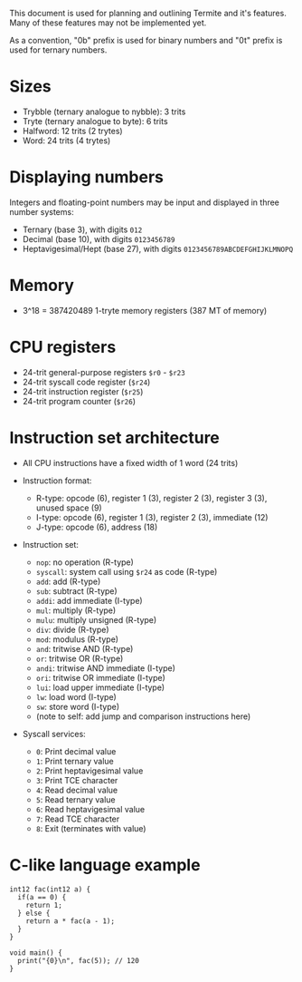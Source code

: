 This document is used for planning and outlining Termite and it's features. Many of these features may not be implemented yet.

As a convention, "0b" prefix is used for binary numbers and "0t" prefix is used for ternary numbers.

# Sizes
- Trybble (ternary analogue to nybble): 3 trits
- Tryte (ternary analogue to byte): 6 trits
- Halfword: 12 trits (2 trytes)
- Word: 24 trits (4 trytes)


<!-- 
# Integer representation
- Unbalanced ternary system with digits {0, 1, 2} is used to store integers.
- Internally, each trit is stored as a pair of bits in "binary-coded ternary" format, with 0 = 0b00, 1 = 0b01, and 2 = 0b10.
- Signed integers use "3's complement" system to store negative integers, analogous to 2's complement.
  The "3's complement" of a number is made by subtracting it from 0t222...222 (the number of digits depends on the integer size), then adding 1.  
  For example, assuming an integer size of 3 trits, the 3's complement of 0t111 is 0t222 - 0t111 + 0t001 = 0t112.

# Floating-point representation
- Floating-point numbers are stored as two integers, the significand and exponent. The value of the floating-point number is significand*3^exponent.
- 24-trit (single-precision) floating-point numbers will use a 6-trit exponent and 18-trit significand, 
  which translates to approximately 8 decimal digits of precision.
- 48-trit (double-precision) floating-point numbers will use an 12-trit exponent and 36-trit significand, 
  which translates to approximately 18 decimal digits of precision.
- 60-trit (extended-precision) floating-point numbers will use a 24-trit exponent and 36-trit significand, 
  which translates to approximately 18 decimal digits of precision. -->

# Displaying numbers
Integers and floating-point numbers may be input and displayed in three number systems:
- Ternary (base 3), with digits `012`
- Decimal (base 10), with digits `0123456789`
- Heptavigesimal/Hept (base 27), with digits `0123456789ABCDEFGHIJKLMNOPQ`

# Memory
- 3^18 = 387420489 1-tryte memory registers (387 MT of memory)

# CPU registers
- 24-trit general-purpose registers `$r0` - `$r23`
- 24-trit syscall code register (`$r24`)
- 24-trit instruction register (`$r25`)
- 24-trit program counter (`$r26`)

# Instruction set architecture
- All CPU instructions have a fixed width of 1 word (24 trits)
- Instruction format:
  - R-type: opcode (6), register 1 (3), register 2 (3), register 3 (3), unused space (9)
  - I-type: opcode (6), register 1 (3), register 2 (3), immediate (12)
  - J-type: opcode (6), address (18)

- Instruction set:
  - `nop`: no operation (R-type)
  - `syscall`: system call using `$r24` as code (R-type)
  - `add`: add (R-type)
  - `sub`: subtract (R-type)
  - `addi`: add immediate (I-type)
  <!-- `24-trit * 24-trit = 48-trit` -->
  <!-- mult: stores the whole 48-trit result, via putting it in two registers -->
  - `mul`: multiply (R-type)
  - `mulu`: multiply unsigned (R-type)
  - `div`: divide (R-type)
  - `mod`: modulus (R-type)
  - `and`: tritwise AND (R-type)
  - `or`: tritwise OR (R-type)
  - `andi`: tritwise AND immediate (I-type)
  - `ori`: tritwise OR immediate (I-type)
  - `lui`: load upper immediate (I-type)
  - `lw`: load word (I-type)
  - `sw`: store word (I-type)
  - (note to self: add jump and comparison instructions here)

- Syscall services:
  - `0`: Print decimal value
  - `1`: Print ternary value
  - `2`: Print heptavigesimal value
  - `3`: Print TCE character
  - `4`: Read decimal value
  - `5`: Read ternary value
  - `6`: Read heptavigesimal value
  - `7`: Read TCE character
  - `8`: Exit (terminates with value)

<!-- - Example assembly program to add two numbers:
```
main:
  lti 1,r0; loads 1 into r0
  lti 2,r1; loads 1 into r0
  add r2,r0,r1; adds r0 and r1, storing result in r2
  sys $00,r2; prints r2
  sys $08,$00; exits with status code 0
``` -->

# C-like language example
```
int12 fac(int12 a) {
  if(a == 0) {
    return 1;
  } else {
    return a * fac(a - 1);
  }
}

void main() {
  print("{0}\n", fac(5)); // 120
}
```